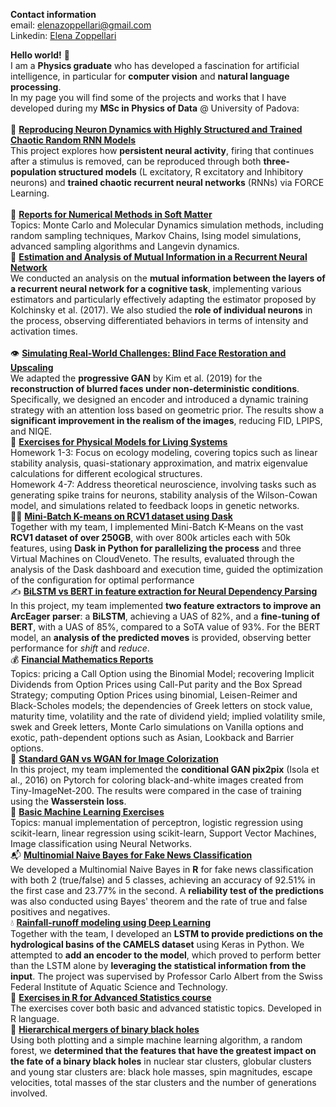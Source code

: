 
**Contact information**<br>
email: elenazoppellari@gmail.com 
<br>
Linkedin: [Elena Zoppellari](https://www.linkedin.com/in/elena-zoppellari/)

**Hello world!** 🦊
<br>
I am a **Physics graduate** who has developed a fascination for artificial intelligence, in particular for **computer vision** and **natural language processing**.<br>
In my page you will find some of the projects and works that I have developed during my **MSc in Physics of Data** @ University of Padova:<br>
<br>
🧠 [**Reproducing Neuron Dynamics with Highly Structured and Trained Chaotic Random RNN Models**](https://github.com/zoppellarielena/Reproducing-Neuron-Dynamics-with-Highly-Structured-and-Trained-Chaotic-Random-RNN-Models)<br>
This project explores how **persistent neural activity**, firing that continues after a stimulus is removed, can be reproduced through both **three-population structured models** (L excitatory, R excitatory and Inhibitory neurons) and **trained chaotic recurrent neural networks** (RNNs) via FORCE Learning.  
<br>
🌈 [**Reports for Numerical Methods in Soft Matter**](https://github.com/zoppellarielena/Exercises_for_Numerical_Methods_in_Soft_Matter/tree/main)<br>
Topics: Monte Carlo and Molecular Dynamics simulation methods, including random sampling techniques, Markov Chains, Ising model simulations, advanced sampling algorithms and Langevin dynamics.
<br>
🧠 [**Estimation and Analysis of Mutual Information in a Recurrent Neural Network**](https://github.com/zoppellarielena/Estimation-and-Analysis-of-Mutual-Information-in-a-Recurrent-Neural-Network)<br>
We conducted an analysis on the **mutual information between the layers of a recurrent neural network for a cognitive task**, implementing various estimators and particularly effectively adapting the estimator proposed by Kolchinsky et al. (2017). We also studied the **role of individual neurons** in the process, observing differentiated behaviors in terms of intensity and activation times.  
<br>
👁️ [**Simulating Real-World Challenges: Blind Face Restoration and Upscaling**](https://github.com/zoppellarielena/Blind-Face-Restoration-and-Upscaling)<br>
We adapted the **progressive GAN** by Kim et al. (2019) for the **reconstruction of blurred faces under non-deterministic conditions**. Specifically, we designed an encoder and introduced a dynamic training strategy with an attention loss based on geometric prior. The results show a **significant improvement in the realism of the images**, reducing FID, LPIPS, and NIQE.
<br>
🌴 [**Exercises for Physical Models for Living Systems**](https://github.com/zoppellarielena/Exercises-for-Physical-Models-for-Living-Systems)<br>
Homework 1-3: Focus on ecology modeling, covering topics such as linear stability analysis, quasi-stationary approximation, and matrix eigenvalue calculations for different ecological structures.
<br>Homework 4-7: Address theoretical neuroscience, involving tasks such as generating spike trains for neurons, stability analysis of the Wilson-Cowan model, and simulations related to feedback loops in genetic networks.
<br>
🏃‍♀️ [**Mini-Batch K-means on RCV1 dataset using Dask**](https://github.com/zoppellarielena/Mini-Batch-K-means-on-RCV1-dataset-using-Dask)<br>
Together with my team, I implemented Mini-Batch K-Means on the vast **RCV1 dataset of over 250GB**, with over 800k articles each with 50k features, using **Dask in Python for parallelizing the process** and three Virtual Machines on CloudVeneto. The results, evaluated through the analysis of the Dask dashboard and execution time, guided the optimization of the configuration for optimal performance
<br>
✍️ [**BiLSTM vs BERT in feature extraction for Neural Dependency Parsing**](https://github.com/zoppellarielena/BiLSTM-vs-BERT-in-feature-extraction-for-Neural-Dependency-Parsing)<br>
In this project, my team implemented **two feature extractors to improve an ArcEager parser**: a **BiLSTM**, achieving a UAS of 82%, and a **fine-tuning of BERT**, with a UAS of 85%, compared to a SoTA value of 93%. For the BERT model, an **analysis of the predicted moves** is provided, observing better performance for *shift* and *reduce*.
<br>
💰 [**Financial Mathematics Reports**](https://github.com/zoppellarielena/Reports-for-Stochastic-Methods-for-Finance)<br>
Topics: pricing a Call Option using the Binomial Model; recovering Implicit Dividends from Option Prices using Call-Put parity and the Box Spread Strategy; computing Option Prices using binomial, Leisen-Reimer and Black-Scholes models; the dependencies of Greek letters on stock value, maturity time, volatility and the rate of dividend yield; implied volatility smile, swek and Greek letters, Monte Carlo simulations on Vanilla options and exotic, path-dependent options such as Asian, Lookback and Barrier options.
<br>
🎨 [**Standard GAN vs WGAN for Image Colorization**](https://github.com/zoppellarielena/Standard-GAN-vs-WGAN-for-Image-Colorization)<br>
In this project, my team implemented the **conditional GAN pix2pix** (Isola et al., 2016) on Pytorch for coloring black-and-white images created from Tiny-ImageNet-200. The results were compared in the case of training using the **Wasserstein loss**.
<br>
🤖 [**Basic Machine Learning Exercises**](https://github.com/zoppellarielena/Exercises-for-Machine-Learning)<br>
Topics: manual implementation of perceptron, logistic regression using scikit-learn, linear regression using scikit-learn, Support Vector Machines, Image classification using Neural Networks.
<br>
📬 [**Multinomial Naive Bayes for Fake News Classification**](https://github.com/zoppellarielena/Multinomial-Naive-Bayes-for-Fake-News-Classification)<br>
We developed a Multinomial Naive Bayes in **R** for fake news classification with both 2 (true/false) and 5 classes, achieving an accuracy of 92.51% in the first case and 23.77% in the second. A **reliability test of the predictions** was also conducted using Bayes' theorem and the rate of true and false positives and negatives.
<br>
💧 [**Rainfall-runoff modeling using Deep Learning**](https://github.com/zoppellarielena/Rainfall-runoff-modeling-using-Deep-Learning)<br>
Together with the team, I developed an **LSTM to provide predictions on the hydrological basins of the CAMELS dataset** using Keras in Python. We attempted to **add an encoder to the model**, which proved to perform better than the LSTM alone by **leveraging the statistical information from the input**. The project was supervised by Professor Carlo Albert from the Swiss Federal Institute of Aquatic Science and Technology.
<br>
🧭 [**Exercises in R for Advanced Statistics course**](https://github.com/zoppellarielena/Exercises-for-Advanced-Statistics-for-Physics-Analysis)<br>
The exercises cover both basic and advanced statistic topics. Developed in R language.
<br>
🌌 [**Hierarchical mergers of binary black holes**](https://github.com/zoppellarielena/Hierarchical-Mergers-of-Binary-Black-Holes) <br>
Using both plotting and a simple machine learning algorithm, a random forest, we **determined that the features that have the greatest impact on the fate of a binary black holes** in nuclear star clusters, globular clusters and young star clusters are: black hole masses, spin magnitudes, escape velocities, total masses of the star clusters and the number of generations involved. 
<br>
